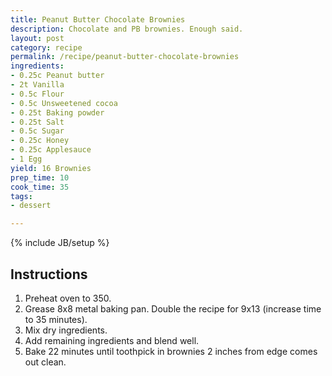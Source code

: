 ```yaml
---
title: Peanut Butter Chocolate Brownies
description: Chocolate and PB brownies. Enough said.
layout: post
category: recipe
permalink: /recipe/peanut-butter-chocolate-brownies
ingredients:
- 0.25c Peanut butter
- 2t Vanilla
- 0.5c Flour
- 0.5c Unsweetened cocoa
- 0.25t Baking powder
- 0.25t Salt
- 0.5c Sugar
- 0.25c Honey
- 0.25c Applesauce
- 1 Egg
yield: 16 Brownies
prep_time: 10
cook_time: 35
tags:
- dessert

---
```

{% include JB/setup %}

## Instructions

1. Preheat oven to 350.
2. Grease 8x8 metal baking pan. Double the recipe for 9x13 (increase time to 35 minutes).
3. Mix dry ingredients.
4. Add remaining ingredients and blend well.
5. Bake 22 minutes until toothpick in brownies 2 inches from edge comes out clean.
